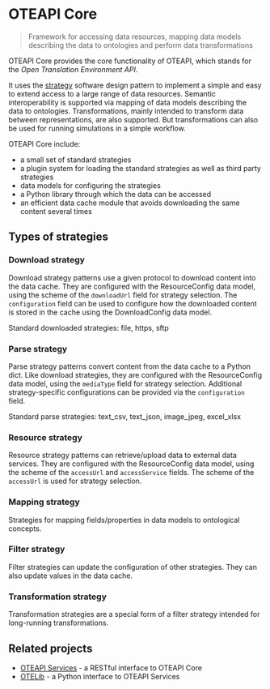 # OTEAPI Core
> Framework for accessing data resources, mapping data models describing the data to ontologies and perform data transformations

OTEAPI Core provides the core functionality of OTEAPI, which stands for the *Open Translation Environment API*.


It uses the [strategy](https://en.wikipedia.org/wiki/Strategy_pattern) software design pattern to implement a simple and easy to extend access to a large range of data resources.
Semantic interoperability is supported via mapping of data models describing the data to ontologies.
Transformations, mainly intended to transform data between representations, are also supported.  But transformations can also be used for running simulations in a simple workflow.

OTEAPI Core include:
- a small set of standard strategies
- a plugin system for loading the standard strategies as well as third party strategies
- data models for configuring the strategies
- a Python library through which the data can be accessed
- an efficient data cache module that avoids downloading the same content several times


## Types of strategies

### Download strategy
Download strategy patterns use a given protocol to download content into the data cache.  They are configured with the ResourceConfig data model, using the scheme of the
`downloadUrl` field for strategy selection.  The `configuration` field can be used to configure how the downloaded content is stored in the cache using the DownloadConfig data model.

Standard downloaded strategies: file, https, sftp


### Parse strategy
Parse strategy patterns convert content from the data cache to a Python dict. Like download strategies, they are configured with the ResourceConfig data model, using the
`mediaType` field for strategy selection.  Additional strategy-specific configurations can be provided via the `configuration` field.

Standard parse strategies: text_csv, text_json, image_jpeg, excel_xlsx


### Resource strategy
Resource strategy patterns can retrieve/upload data to external data services.  They are configured with the ResourceConfig data model, using the scheme of the `accessUrl` and `accessService` fields.  The scheme of the `accessUrl` is used for strategy selection.


### Mapping strategy
Strategies for mapping fields/properties in data models to ontological concepts.


### Filter strategy
Filter strategies can update the configuration of other strategies.  They can also update values in the data cache.


### Transformation strategy
Transformation strategies are a special form of a filter strategy intended for long-running transformations.



## Related projects
* [OTEAPI Services](https://github.com/EMMC-ASBL/oteapi-services) - a RESTful interface to OTEAPI Core
* [OTELib](https://github.com/EMMC-ASBL/oteapi-services) - a Python interface to OTEAPI Services
